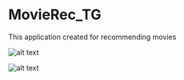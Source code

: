 # MovieRec_TG
This application created for recommending movies 

![alt text](https://github.com/[MRIbadov]/[MovieRec_Tg]/image.jpg?raw=true)


![alt text]([http://url/to/img.png](https://github.com/MRIbadov/MovieRec_TG/blob/main/image.PNG))

